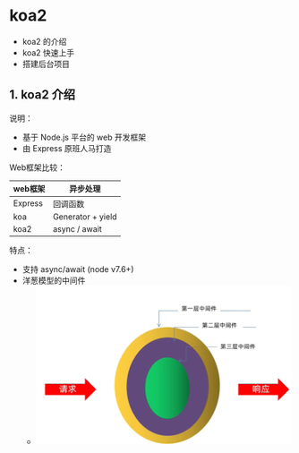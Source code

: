 # koa2

* koa2 的介绍
* koa2 快速上手
* 搭建后台项目

## 1. koa2 介绍

说明：

* 基于 Node.js 平台的 web 开发框架
* 由 Express 原班人马打造

Web框架比较：

| web框架   | 异步处理              |
|---------|-------------------|
| Express | 回调函数              |
| koa     | Generator + yield |
| koa2    | async / await     |

特点：

* 支持 async/await (node v7.6+)
* 洋葱模型的中间件
  * ![koa2_middleware](../_images/koa2_middleware.png)



